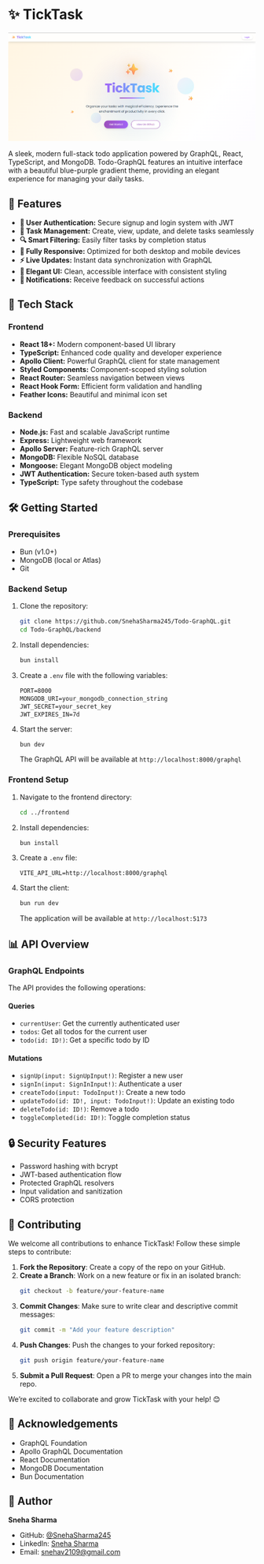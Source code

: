 # ✨ TickTask

![Alt Text](/client/public/Hero-Section.png)

A sleek, modern full-stack todo application powered by GraphQL, React, TypeScript, and MongoDB. Todo-GraphQL features an intuitive interface with a beautiful blue-purple gradient theme, providing an elegant experience for managing your daily tasks.

## 🌟 Features

- **🔐 User Authentication:** Secure signup and login system with JWT
- **📝 Task Management:** Create, view, update, and delete tasks seamlessly
- **🔍 Smart Filtering:** Easily filter tasks by completion status
- **📱 Fully Responsive:** Optimized for both desktop and mobile devices
- **⚡ Live Updates:** Instant data synchronization with GraphQL
- **🎨 Elegant UI:** Clean, accessible interface with consistent styling
- **🔔 Notifications:** Receive feedback on successful actions

## 🚀 Tech Stack

### Frontend

- **React 18+:** Modern component-based UI library
- **TypeScript:** Enhanced code quality and developer experience
- **Apollo Client:** Powerful GraphQL client for state management
- **Styled Components:** Component-scoped styling solution
- **React Router:** Seamless navigation between views
- **React Hook Form:** Efficient form validation and handling
- **Feather Icons:** Beautiful and minimal icon set

### Backend

- **Node.js:** Fast and scalable JavaScript runtime
- **Express:** Lightweight web framework
- **Apollo Server:** Feature-rich GraphQL server
- **MongoDB:** Flexible NoSQL database
- **Mongoose:** Elegant MongoDB object modeling
- **JWT Authentication:** Secure token-based auth system
- **TypeScript:** Type safety throughout the codebase

## 🛠️ Getting Started

### Prerequisites

- Bun (v1.0+)
- MongoDB (local or Atlas)
- Git

### Backend Setup

1. Clone the repository:

   ```bash
   git clone https://github.com/SnehaSharma245/Todo-GraphQL.git
   cd Todo-GraphQL/backend
   ```

2. Install dependencies:

   ```bash
   bun install
   ```

3. Create a `.env` file with the following variables:

   ```env
   PORT=8000
   MONGODB_URI=your_mongodb_connection_string
   JWT_SECRET=your_secret_key
   JWT_EXPIRES_IN=7d
   ```

4. Start the server:

   ```bash
   bun dev
   ```

   The GraphQL API will be available at `http://localhost:8000/graphql`

### Frontend Setup

1. Navigate to the frontend directory:

   ```bash
   cd ../frontend
   ```

2. Install dependencies:

   ```bash
   bun install
   ```

3. Create a `.env` file:

   ```env
   VITE_API_URL=http://localhost:8000/graphql
   ```

4. Start the client:

   ```bash
   bun run dev
   ```

   The application will be available at `http://localhost:5173`

## 📊 API Overview

### GraphQL Endpoints

The API provides the following operations:

#### Queries

- `currentUser`: Get the currently authenticated user
- `todos`: Get all todos for the current user
- `todo(id: ID!)`: Get a specific todo by ID

#### Mutations

- `signUp(input: SignUpInput!)`: Register a new user
- `signIn(input: SignInInput!)`: Authenticate a user
- `createTodo(input: TodoInput!)`: Create a new todo
- `updateTodo(id: ID!, input: TodoInput!)`: Update an existing todo
- `deleteTodo(id: ID!)`: Remove a todo
- `toggleCompleted(id: ID!)`: Toggle completion status

## 🔒 Security Features

- Password hashing with bcrypt
- JWT-based authentication flow
- Protected GraphQL resolvers
- Input validation and sanitization
- CORS protection


## 🤝 Contributing

We welcome all contributions to enhance TickTask! Follow these simple steps to contribute:

1. **Fork the Repository**: Create a copy of the repo on your GitHub.
2. **Create a Branch**: Work on a new feature or fix in an isolated branch:
   ```bash
   git checkout -b feature/your-feature-name
   ```
3. **Commit Changes**: Make sure to write clear and descriptive commit messages:
   ```bash
   git commit -m "Add your feature description"
   ```
4. **Push Changes**: Push the changes to your forked repository:
   ```bash
   git push origin feature/your-feature-name
   ```
5. **Submit a Pull Request**: Open a PR to merge your changes into the main repo.

We’re excited to collaborate and grow TickTask with your help! 😊


## 🙏 Acknowledgements

- GraphQL Foundation
- Apollo GraphQL Documentation
- React Documentation
- MongoDB Documentation
- Bun Documentation

## 👤 Author

**Sneha Sharma**

- GitHub: [@SnehaSharma245](https://github.com/SnehaSharma245)
- LinkedIn: [Sneha Sharma](https://linkedin.com/in/snehasharma245)
- Email: snehav2109@gmail.com
